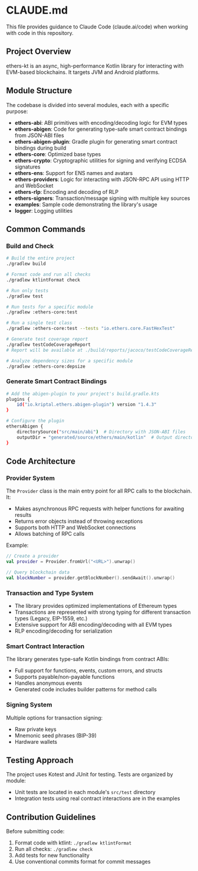 # CLAUDE.md

This file provides guidance to Claude Code (claude.ai/code) when working with code in this repository.

## Project Overview

ethers-kt is an async, high-performance Kotlin library for interacting with EVM-based blockchains. It targets JVM and Android platforms.

## Module Structure

The codebase is divided into several modules, each with a specific purpose:

- **ethers-abi**: ABI primitives with encoding/decoding logic for EVM types
- **ethers-abigen**: Code for generating type-safe smart contract bindings from JSON-ABI files
- **ethers-abigen-plugin**: Gradle plugin for generating smart contract bindings during build
- **ethers-core**: Optimized base types
- **ethers-crypto**: Cryptographic utilities for signing and verifying ECDSA signatures
- **ethers-ens**: Support for ENS names and avatars
- **ethers-providers**: Logic for interacting with JSON-RPC API using HTTP and WebSocket
- **ethers-rlp**: Encoding and decoding of RLP
- **ethers-signers**: Transaction/message signing with multiple key sources
- **examples**: Sample code demonstrating the library's usage
- **logger**: Logging utilities

## Common Commands

### Build and Check

```bash
# Build the entire project
./gradlew build

# Format code and run all checks
./gradlew ktlintFormat check

# Run only tests
./gradlew test

# Run tests for a specific module
./gradlew :ethers-core:test

# Run a single test class
./gradlew :ethers-core:test --tests "io.ethers.core.FastHexTest"

# Generate test coverage report
./gradlew testCodeCoverageReport
# Report will be available at ./build/reports/jacoco/testCodeCoverageReport/html/index.html

# Analyze dependency sizes for a specific module
./gradlew :ethers-core:depsize
```

### Generate Smart Contract Bindings

```bash
# Add the abigen-plugin to your project's build.gradle.kts
plugins {
    id("io.kriptal.ethers.abigen-plugin") version "1.4.3"
}

# Configure the plugin
ethersAbigen {
    directorySource("src/main/abi")  # Directory with JSON-ABI files
    outputDir = "generated/source/ethers/main/kotlin"  # Output directory
}
```

## Code Architecture

### Provider System

The `Provider` class is the main entry point for all RPC calls to the blockchain. It:
- Makes asynchronous RPC requests with helper functions for awaiting results
- Returns error objects instead of throwing exceptions
- Supports both HTTP and WebSocket connections
- Allows batching of RPC calls

Example:
```kotlin
// Create a provider
val provider = Provider.fromUrl("<URL>").unwrap()

// Query blockchain data
val blockNumber = provider.getBlockNumber().sendAwait().unwrap()
```

### Transaction and Type System

- The library provides optimized implementations of Ethereum types
- Transactions are represented with strong typing for different transaction types (Legacy, EIP-1559, etc.)
- Extensive support for ABI encoding/decoding with all EVM types
- RLP encoding/decoding for serialization

### Smart Contract Interaction

The library generates type-safe Kotlin bindings from contract ABIs:
- Full support for functions, events, custom errors, and structs
- Supports payable/non-payable functions
- Handles anonymous events
- Generated code includes builder patterns for method calls

### Signing System

Multiple options for transaction signing:
- Raw private keys
- Mnemonic seed phrases (BIP-39)
- Hardware wallets

## Testing Approach

The project uses Kotest and JUnit for testing. Tests are organized by module:
- Unit tests are located in each module's `src/test` directory
- Integration tests using real contract interactions are in the examples

## Contribution Guidelines

Before submitting code:
1. Format code with ktlint: `./gradlew ktlintFormat`
2. Run all checks: `./gradlew check`
3. Add tests for new functionality
4. Use conventional commits format for commit messages
